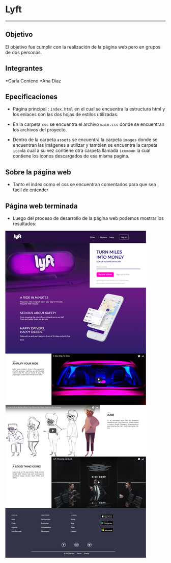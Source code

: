 # Lyft
***

## Objetivo

El objetivo fue cumplir con la realización de la página web pero en grupos de dos personas.

## Integrantes

*Carla Centeno
*Ana Díaz

## Epecificaciones

* Página principal : `index.html` en el cual se encuentra la estructura html y los enlaces con las dos hojas de estilos utilizadas.

* En la carpeta `css` se encuentra el archivo `main.css` donde se encuentran los archivos del proyecto.

* Dentro de la carpeta `assets` se encuentra la carpeta `images` donde
  se encuentran las imágenes a utilizar y tambien se encuentra la carpeta `icon`la cual a su vez contiene otra carpeta llamada `icomoon`     la cual contiene los iconos descargados de esa misma pagina.
  
## Sobre la página web

* Tanto el index como el css se encuentran comentados para que sea fácil de entender

## Página web terminada

* Luego del proceso de desarrollo de la página web podemos mostrar los resultados:

![lyft](docs/lyft.png)

